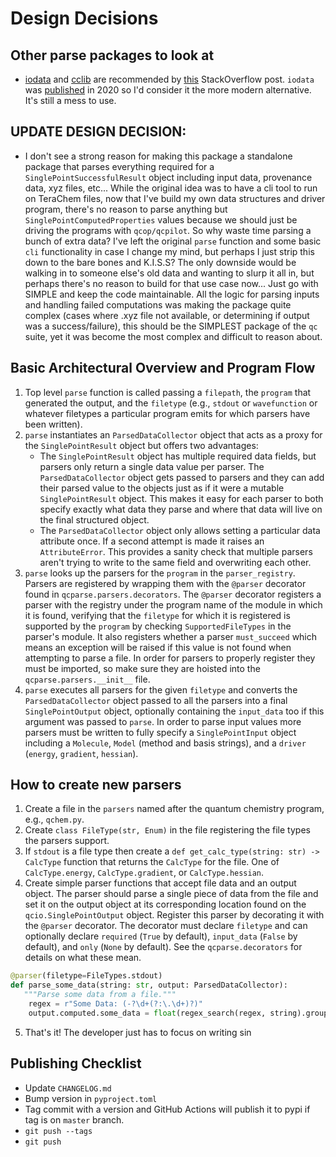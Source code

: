 # Design Decisions

## Other parse packages to look at

- [iodata](https://github.com/theochem/iodata) and [cclib](https://cclib.github.io/contents.html) are recommended by [this](https://mattermodeling.stackexchange.com/questions/6532/whats-the-best-quantum-chemistry-output-parser-for-the-command-line) StackOverflow post. `iodata` was [published](https://onlinelibrary.wiley.com/doi/abs/10.1002/jcc.26468?casa_token=iQFOBtKf0qAAAAAA:pAv_vxn6Nfis_DhQENlqGpeIZoawNhJYCg17fdobB3ftuyEbHSOAyHbsjKTeU_AdVS48EiqqQDzUHKNf) in 2020 so I'd consider it the more modern alternative. It's still a mess to use.

## UPDATE DESIGN DECISION:

- I don't see a strong reason for making this package a standalone package that parses everything required for a `SinglePointSuccessfulResult` object including input data, provenance data, xyz files, etc... While the original idea was to have a cli tool to run on TeraChem files, now that I've build my own data structures and driver program, there's no reason to parse anything but `SinglePointComputedProperties` values because we should just be driving the programs with `qcop/qcpilot`. So why waste time parsing a bunch of extra data? I've left the original `parse` function and some basic `cli` functionality in case I change my mind, but perhaps I just strip this down to the bare bones and K.I.S.S? The only downside would be walking in to someone else's old data and wanting to slurp it all in, but perhaps there's no reason to build for that use case now... Just go with SIMPLE and keep the code maintainable. All the logic for parsing inputs and handling failed computations was making the package quite complex (cases where .xyz file not available, or determining if output was a success/failure), this should be the SIMPLEST package of the `qc` suite, yet it was become the most complex and difficult to reason about.

## Basic Architectural Overview and Program Flow

1. Top level `parse` function is called passing a `filepath`, the `program` that generated the output, and the `filetype` (e.g., `stdout` or `wavefunction` or whatever filetypes a particular program emits for which parsers have been written).
2. `parse` instantiates an `ParsedDataCollector` object that acts as a proxy for the `SinglePointResult` object but offers two advantages:
   - The `SinglePointResult` object has multiple required data fields, but parsers only return a single data value per parser. The `ParsedDataCollector` object gets passed to parsers and they can add their parsed value to the objects just as if it were a mutable `SinglePointResult` object. This makes it easy for each parser to both specify exactly what data they parse and where that data will live on the final structured object.
   - The `ParsedDataCollector` object only allows setting a particular data attribute once. If a second attempt is made it raises an `AttributeError`. This provides a sanity check that multiple parsers aren't trying to write to the same field and overwriting each other.
3. `parse` looks up the parsers for the `program` in the `parser_registry`. Parsers are registered by wrapping them with the `@parser` decorator found in `qcparse.parsers.decorators`. The `@parser` decorator registers a parser with the registry under the program name of the module in which it is found, verifying that the `filetype` for which it is registered is supported by the `program` by checking `SupportedFileTypes` in the parser's module. It also registers whether a parser `must_succeed` which means an exception will be raised if this value is not found when attempting to parse a file. In order for parsers to properly register they must be imported, so make sure they are hoisted into the `qcparse.parsers.__init__` file.
4. `parse` executes all parsers for the given `filetype` and converts the `ParsedDataCollector` object passed to all the parsers into a final `SinglePointOutput` object, optionally containing the `input_data` too if this argument was passed to `parse`. In order to parse input values more parsers must be written to fully specify a `SinglePointInput` object including a `Molecule`, `Model` (method and basis strings), and a `driver` (`energy`, `gradient`, `hessian`).

## How to create new parsers

1. Create a file in the `parsers` named after the quantum chemistry program, e.g., `qchem.py`.
2. Create `class FileType(str, Enum)` in the file registering the file types the parsers support.
3. If `stdout` is a file type then create a `def get_calc_type(string: str) -> CalcType` function that returns the `CalcType` for the file. One of `CalcType.energy`, `CalcType.gradient`, or `CalcType.hessian`.
4. Create simple parser functions that accept file data and an output object. The parser should parse a single piece of data from the file and set it on the output object at its corresponding location found on the `qcio.SinglePointOutput` object. Register this parser by decorating it with the `@parser` decorator. The decorator must declare `filetype` and can optionally declare `required` (`True` by default), `input_data` (`False` by default), and `only` (`None` by default). See the `qcparse.decorators` for details on what these mean.

```py
@parser(filetype=FileTypes.stdout)
def parse_some_data(string: str, output: ParsedDataCollector):
   """Parse some data from a file."""
    regex = r"Some Data: (-?\d+(?:\.\d+)?)"
    output.computed.some_data = float(regex_search(regex, string).group(1))

```

5. That's it! The developer just has to focus on writing sin

## Publishing Checklist

- Update `CHANGELOG.md`
- Bump version in `pyproject.toml`
- Tag commit with a version and GitHub Actions will publish it to pypi if tag is on `master` branch.
- `git push --tags`
- `git push`
